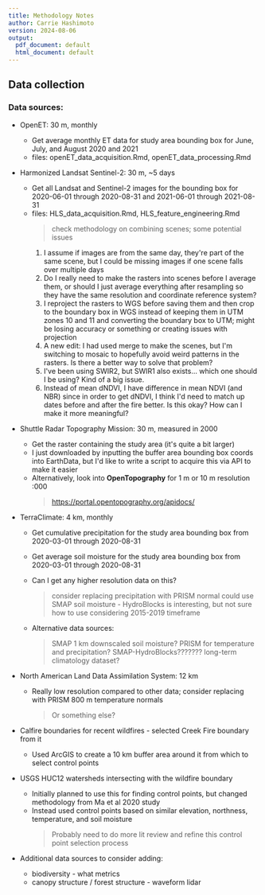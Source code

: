 ```yaml
---
title: Methodology Notes
author: Carrie Hashimoto
version: 2024-08-06
output:
  pdf_document: default
  html_document: default
---
```



## Data collection

### Data sources:

- OpenET: 30 m, monthly
  + Get average monthly ET data for study area bounding box for June, July, and August 2020 and 2021
  + files: openET_data_acquisition.Rmd, openET_data_processing.Rmd
  
- Harmonized Landsat Sentinel-2: 30 m, ~5 days
  + Get all Landsat and Sentinel-2 images for the bounding box for 2020-06-01 through 2020-08-31 and 2021-06-01 through 2021-08-31
  + files: HLS_data_acquisition.Rmd, HLS_feature_engineering.Rmd
    > check methodology on combining scenes; some potential issues
      1. I assume if images are from the same day, they're part of the same scene, but I could be missing images if one scene falls over multiple days
      2. Do I really need to make the rasters into scenes before I average them, or should I just average everything after resampling so they have the same resolution and coordinate reference system?
      3. I reproject the rasters to WGS before saving them and then crop to the boundary box in WGS instead of keeping them in UTM zones 10 and 11 and converting the boundary box to UTM; might be losing accuracy or something or creating issues with projection
      4. A new edit: I had used merge to make the scenes, but I'm switching to mosaic to hopefully avoid weird patterns in the rasters. Is there a better way to solve that problem?
      5. I've been using SWIR2, but SWIR1 also exists... which one should I be using? Kind of a big issue.
      6. Instead of mean dNDVI, I have difference in mean NDVI (and NBR) since in order to get dNDVI, I think I'd need to match up dates before and after the fire better. Is this okay? How can I make it more meaningful?
  
- Shuttle Radar Topography Mission: 30 m, measured in 2000
  + Get the raster containing the study area (it's quite a bit larger)
  + I just downloaded by inputting the buffer area bounding box coords into EarthData, but I'd like to write a script to acquire this via API to make it easier
  + Alternatively, look into **OpenTopography** for 1 m or 10 m resolution :000
    > https://portal.opentopography.org/apidocs/
  
- TerraClimate: 4 km, monthly
  + Get cumulative precipitation for the study area bounding box from 2020-03-01 through 2020-08-31
  + Get average soil moisture for the study area bounding box from 2020-03-01 through 2020-08-31
  + Can I get any higher resolution data on this?
    > consider replacing precipitation with PRISM normal
    > could use SMAP soil moisture - HydroBlocks is interesting, but not sure how to use considering 2015-2019 timeframe
  
  + Alternative data sources:
    > SMAP 1 km downscaled soil moisture?
    > PRISM for temperature and precipitation?
    > SMAP-HydroBlocks??????? long-term climatology dataset?

- North American Land Data Assimilation System: 12 km
  + Really low resolution compared to other data; consider replacing with PRISM 800 m temperature normals
    > Or something else?
  
- Calfire boundaries for recent wildfires - selected Creek Fire boundary from it
  + Used ArcGIS to create a 10 km buffer area around it from which to select control points
  
- USGS HUC12 watersheds intersecting with the wildfire boundary
  + Initially planned to use this for finding control points, but changed methodology from Ma et al 2020 study
  + Instead used control points based on similar elevation, northness, temperature, and soil moisture
    > Probably need to do more lit review and refine this control point selection process
  
- Additional data sources to consider adding:
  + biodiversity - what metrics
  + canopy structure / forest structure - waveform lidar

